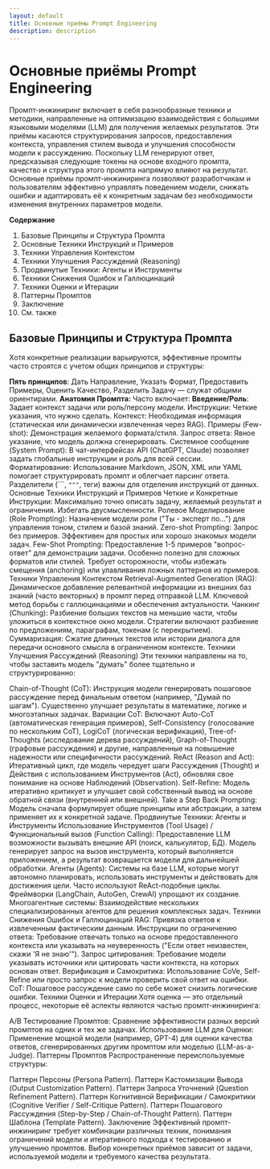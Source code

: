 ```yaml
---
layout: default
title: Основные приёмы Prompt Engineering
description: description
---
```


# Основные приёмы Prompt Engineering

Промпт-инжиниринг включает в себя разнообразные техники и методики, направленные на оптимизацию взаимодействия с большими языковыми моделями (LLM) для получения желаемых результатов. Эти приёмы касаются структурирования запросов, предоставления контекста, управления стилем вывода и улучшения способности модели к рассуждению. Поскольку LLM генерируют ответ, предсказывая следующие токены на основе входного промпта, качество и структура этого промпта напрямую влияют на результат. Основные приёмы промпт-инжиниринга позволяют разработчикам и пользователям эффективно управлять поведением модели, снижать ошибки и адаптировать её к конкретным задачам без необходимости изменения внутренних параметров модели.


**Содержание**
1. Базовые Принципы и Структура Промпта
2. Основные Техники Инструкций и Примеров
3. Техники Управления Контекстом
4. Техники Улучшения Рассуждений (Reasoning)
5. Продвинутые Техники: Агенты и Инструменты
6. Техники Снижения Ошибок и Галлюцинаций
7. Техники Оценки и Итерации
8. Паттерны Промптов
9. Заключение
10. См. также

## Базовые Принципы и Структура Промпта
Хотя конкретные реализации варьируются, эффективные промпты часто строятся с учетом общих принципов и структуры:

**Пять принципов**: Дать Направление, Указать Формат, Предоставить Примеры, Оценить Качество, Разделить Задачу — служат общими ориентирами.
**Анатомия Промпта:** Часто включает:
**Введение/Роль**: Задает контекст задачи или роль/персону модели.
Инструкции: Четкие указания, что нужно сделать.
Контекст: Необходимая информация (статическая или динамически извлеченная через RAG).
Примеры (Few-shot): Демонстрация желаемого формата/стиля.
Запрос ответа: Явное указание, что модель должна сгенерировать.
Системное сообщение (System Prompt): В чат-интерфейсах API (ChatGPT, Claude) позволяет задать глобальные инструкции и роль для всей сессии.
Форматирование: Использование Markdown, JSON, XML или YAML помогает структурировать промпт и облегчает парсинг ответа. Разделители (```, `"""`, теги) важны для отделения инструкций от данных.
Основные Техники Инструкций и Примеров
Четкие и Конкретные Инструкции: Максимально точно описать задачу, желаемый результат и ограничения. Избегать двусмысленности.
Ролевое Моделирование (Role Prompting): Назначение модели роли ("Ты - эксперт по...") для управления тоном, стилем и базой знаний.
Zero-shot Prompting: Запрос без примеров. Эффективен для простых или хорошо знакомых модели задач.
Few-Shot Prompting: Предоставление 1-5 примеров "вопрос-ответ" для демонстрации задачи. Особенно полезно для сложных форматов или стилей. Требует осторожности, чтобы избежать смещения (anchoring) или улавливания ложных паттернов из примеров.
Техники Управления Контекстом
Retrieval-Augmented Generation (RAG): Динамическое добавление релевантной информации из внешних баз знаний (часто векторных) в промпт перед отправкой LLM. Ключевой метод борьбы с галлюцинациями и обеспечения актуальности.
Чанкинг (Chunking): Разбиение больших текстов на меньшие части, чтобы уложиться в контекстное окно модели. Стратегии включают разбиение по предложениям, параграфам, токенам (с перекрытием).
Суммаризация: Сжатие длинных текстов или истории диалога для передачи основного смысла в ограниченном контексте.
Техники Улучшения Рассуждений (Reasoning)
Эти техники направлены на то, чтобы заставить модель "думать" более тщательно и структурированно:

Chain-of-Thought (CoT): Инструкция модели генерировать пошаговое рассуждение перед финальным ответом (например, "Думай по шагам"). Существенно улучшает результаты в математике, логике и многоэтапных задачах.
Вариации CoT: Включают Auto-CoT (автоматическая генерация примеров), Self-Consistency (голосование по нескольким CoT), LogiCoT (логическая верификация), Tree-of-Thoughts (исследование дерева рассуждений), Graph-of-Thought (графовые рассуждения) и другие, направленные на повышение надежности или специфичности рассуждений.
ReAct (Reason and Act): Итеративный цикл, где модель чередует шаги Рассуждения (Thought) и Действия с использованием Инструментов (Act), обновляя свое понимание на основе Наблюдений (Observation).
Self-Refine: Модель итеративно критикует и улучшает свой собственный вывод на основе обратной связи (внутренней или внешней).
Take a Step Back Prompting: Модель сначала формулирует общие принципы или абстракции, а затем применяет их к конкретной задаче.
Продвинутые Техники: Агенты и Инструменты
Использование Инструментов (Tool Usage) / Функциональный вызов (Function Calling): Предоставление LLM возможности вызывать внешние API (поиск, калькулятор, БД). Модель генерирует запрос на вызов инструмента, который выполняется приложением, а результат возвращается модели для дальнейшей обработки.
Агенты (Agents): Системы на базе LLM, которые могут автономно планировать, использовать инструменты и действовать для достижения цели. Часто используют ReAct-подобные циклы. Фреймворки (LangChain, AutoGen, CrewAI) упрощают их создание.
Многоагентные системы: Взаимодействие нескольких специализированных агентов для решения комплексных задач.
Техники Снижения Ошибок и Галлюцинаций
RAG: Привязка ответов к извлеченным фактическим данным.
Инструкции по ограничению ответа: Требование отвечать только на основе предоставленного контекста или указывать на неуверенность ("Если ответ неизвестен, скажи 'Я не знаю'").
Запрос цитирования: Требование модели указывать источники или цитировать части контекста, на которых основан ответ.
Верификация и Самокритика: Использование CoVe, Self-Refine или просто запрос к модели проверить свой ответ на ошибки.
CoT: Пошаговое рассуждение само по себе может снизить логические ошибки.
Техники Оценки и Итерации
Хотя оценка — это отдельный процесс, некоторые её аспекты являются частью промпт-инжиниринга:

A/B Тестирование Промптов: Сравнение эффективности разных версий промптов на одних и тех же задачах.
Использование LLM для Оценки: Применение мощной модели (например, GPT-4) для оценки качества ответов, сгенерированных другим промптом или моделью (LLM-as-a-Judge).
Паттерны Промптов
Распространенные переиспользуемые структуры:

Паттерн Персоны (Persona Pattern).
Паттерн Кастомизации Вывода (Output Customization Pattern).
Паттерн Запроса Уточнений (Question Refinement Pattern).
Паттерн Когнитивной Верификации / Самокритики (Cognitive Verifier / Self-Critique Pattern).
Паттерн Пошагового Рассуждения (Step-by-Step / Chain-of-Thought Pattern).
Паттерн Шаблона (Template Pattern).
Заключение
Эффективный промпт-инжиниринг требует комбинации различных техник, понимания ограничений модели и итеративного подхода к тестированию и улучшению промптов. Выбор конкретных приёмов зависит от задачи, используемой модели и требуемого качества результата.